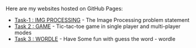 Here are my websites hosted on GitHub Pages:

* [Task-1 : IMG PROCESSING](image_processing/index2.html) - The Image Processing problem statement
* [Task 2 : GAME](tic-tac-toe/index3.html) - Tic-tac-toe game in single player and multi-player modes
* [Task 3 : WORDLE](wordle/index.html) - Have Some fun with guess the word - wordle
